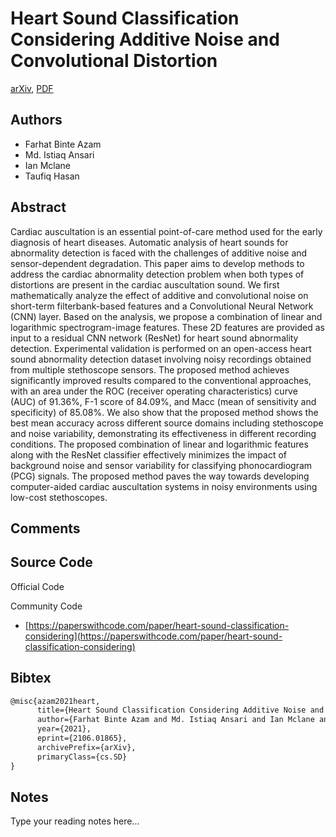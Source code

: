 
# Heart Sound Classification Considering Additive Noise and Convolutional Distortion

[arXiv](https://arxiv.org/abs/2106.01865), [PDF](https://arxiv.org/pdf/2106.01865.pdf)

## Authors

- Farhat Binte Azam
- Md. Istiaq Ansari
- Ian Mclane
- Taufiq Hasan

## Abstract

Cardiac auscultation is an essential point-of-care method used for the early diagnosis of heart diseases. Automatic analysis of heart sounds for abnormality detection is faced with the challenges of additive noise and sensor-dependent degradation. This paper aims to develop methods to address the cardiac abnormality detection problem when both types of distortions are present in the cardiac auscultation sound. We first mathematically analyze the effect of additive and convolutional noise on short-term filterbank-based features and a Convolutional Neural Network (CNN) layer. Based on the analysis, we propose a combination of linear and logarithmic spectrogram-image features. These 2D features are provided as input to a residual CNN network (ResNet) for heart sound abnormality detection. Experimental validation is performed on an open-access heart sound abnormality detection dataset involving noisy recordings obtained from multiple stethoscope sensors. The proposed method achieves significantly improved results compared to the conventional approaches, with an area under the ROC (receiver operating characteristics) curve (AUC) of 91.36%, F-1 score of 84.09%, and Macc (mean of sensitivity and specificity) of 85.08%. We also show that the proposed method shows the best mean accuracy across different source domains including stethoscope and noise variability, demonstrating its effectiveness in different recording conditions. The proposed combination of linear and logarithmic features along with the ResNet classifier effectively minimizes the impact of background noise and sensor variability for classifying phonocardiogram (PCG) signals. The proposed method paves the way towards developing computer-aided cardiac auscultation systems in noisy environments using low-cost stethoscopes.

## Comments



## Source Code

Official Code



Community Code

- [https://paperswithcode.com/paper/heart-sound-classification-considering](https://paperswithcode.com/paper/heart-sound-classification-considering)

## Bibtex

```tex
@misc{azam2021heart,
      title={Heart Sound Classification Considering Additive Noise and Convolutional Distortion}, 
      author={Farhat Binte Azam and Md. Istiaq Ansari and Ian Mclane and Taufiq Hasan},
      year={2021},
      eprint={2106.01865},
      archivePrefix={arXiv},
      primaryClass={cs.SD}
}
```

## Notes

Type your reading notes here...

